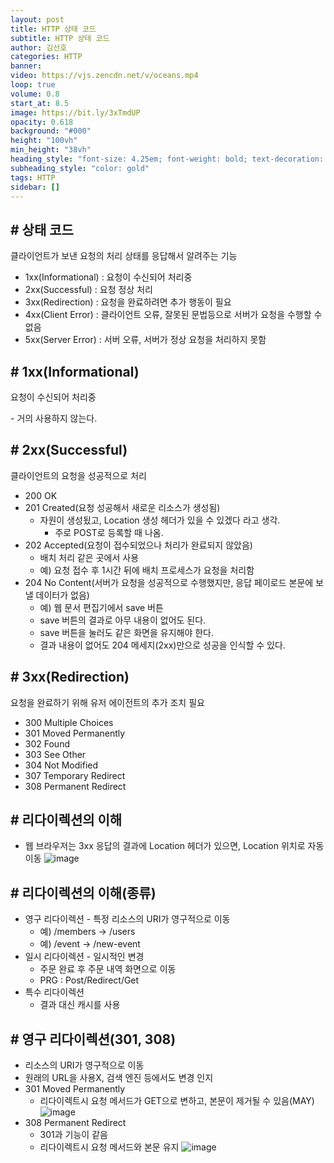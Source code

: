 ```yaml
---
layout: post
title: HTTP 상태 코드
subtitle: HTTP 상태 코드
author: 김선호
categories: HTTP
banner:
video: https://vjs.zencdn.net/v/oceans.mp4
loop: true
volume: 0.8
start_at: 8.5
image: https://bit.ly/3xTmdUP
opacity: 0.618
background: "#000"
height: "100vh"
min_height: "38vh"
heading_style: "font-size: 4.25em; font-weight: bold; text-decoration: underline"
subheading_style: "color: gold"
tags: HTTP
sidebar: []
---
```


## # 상태 코드
<p>클라이언트가 보낸 요청의 처리 상태를 응답해서 알려주는 기능</p>

- 1xx(Informational) : 요청이 수신되어 처리중
- 2xx(Successful) : 요청 정상 처리
- 3xx(Redirection) : 요청을 완료하려면 추가 행동이 필요
- 4xx(Client Error) : 클라이언트 오류, 잘못된 문법등으로 서버가 요청을 수행할 수 없음
- 5xx(Server Error) : 서버 오류, 서버가 정상 요청을 처리하지 못함

## # 1xx(Informational)
<p>요청이 수신되어 처리중</p>
- 거의 사용하지 않는다.

## # 2xx(Successful)
<p>클라이언트의 요청을 성공적으로 처리</p>

- 200 OK
- 201 Created(요청 성공해서 새로운 리소스가 생성됨)
  - 자원이 생성됬고, Location 생성 헤더가 있을 수 있겠다 라고 생각.
    - 주로 POST로 등록할 때 나옴.
- 202 Accepted(요청이 접수되었으나 처리가 완료되지 않았음)
  - 배치 처리 같은 곳에서 사용
  - 예) 요청 접수 후 1시간 뒤에 배치 프로세스가 요청을 처리함
- 204 No Content(서버가 요청을 성공적으로 수행했지만, 응답 페이로드 본문에 보낼 데이터가 없음)
  - 예) 웹 문서 편집기에서 save 버튼
  - save 버튼의 결과로 아무 내용이 없어도 된다.
  - save 버튼을 눌러도 같은 화면을 유지해야 한다.
  - 결과 내용이 없어도 204 메세지(2xx)만으로 성공을 인식할 수 있다.

## # 3xx(Redirection)
<p>요청을 완료하기 위해 유저 에이전트의 추가 조치 필요</p>

- 300 Multiple Choices
- 301 Moved Permanently
- 302 Found
- 303 See Other
- 304 Not Modified
- 307 Temporary Redirect
- 308 Permanent Redirect

## # 리다이렉션의 이해
- 웹 브라우저는 3xx 응답의 결과에 Location 헤더가 있으면, Location 위치로 자동 이동
  ![image](https://user-images.githubusercontent.com/63573287/163493276-a80cc0f8-ffa2-433a-bfdc-10a94c92b03e.png)

## # 리다이렉션의 이해(종류)
- 영구 리다이렉션 - 특정 리소스의 URI가 영구적으로 이동
  - 예) /members -> /users
  - 예) /event -> /new-event
- 일시 리다이렉션 - 일시적인 변경
  - 주문 완료 후 주문 내역 화면으로 이동
  - PRG : Post/Redirect/Get
- 특수 리다이렉션
  - 결과 대신 캐시를 사용

## # 영구 리다이렉션(301, 308)
- 리소스의 URI가 영구적으로 이동
- 원래의 URL을 사용X, 검색 엔진 등에서도 변경 인지
- 301 Moved Permanently
  - 리다이렉트시 요청 메서드가 GET으로 변하고, 본문이 제거될 수 있음(MAY)
    ![image](https://user-images.githubusercontent.com/63573287/163493610-a850f0f8-6000-4f35-83ed-b1d8a7d65309.png)
- 308 Permanent Redirect
  - 301과 기능이 같음
  - 리다이렉트시 요청 메서드와 본문 유지
    ![image](https://user-images.githubusercontent.com/63573287/163493714-20665407-879a-4946-a02b-1ede92211bbe.png)
